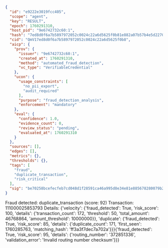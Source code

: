 ```json
{
  "id": "e9222e3019fcc405",
  "scope": "agent",
  "key": "RESULT",
  "epoch": 1760291310,
  "host_pid": "9e6742732c60:1",
  "hash": "7ed8d0f6a7b5897972052c0024c22a6d5625f0b81e882a07b57b4e5d22700d81",
  "cid": "QmV17ed8d0f6a7b5897972052c0024c22a6d5625f0b8",
  "aicp": {
    "prov": {
      "issuer": "9e6742732c60:1",
      "created_at": 1760291310,
      "method": "automated_fraud_detection",
      "vc_type": "VerifiableCredential"
    },
    "ucon": {
      "usage_constraints": [
        "no_pii_export",
        "audit_required"
      ],
      "purpose": "fraud_detection_analysis",
      "enforcement": "mandatory"
    },
    "eval": {
      "confidence": 1.0,
      "evidence_count": 0,
      "review_status": "pending",
      "evaluated_at": 1760291310
    }
  },
  "sources": [],
  "edges": [],
  "metrics": {},
  "thresholds": {},
  "tags": [
    "fraud",
    "duplicate_transaction",
    "risk_critical"
  ],
  "sig": "be70258bcefecfeb7cd048d1f28591ca46a995d8e34e81e885678280079b22b0"
}
```

Fraud detected: duplicate_transaction (score: 92)
Transaction: 111000025853793
Details: {'velocity': {'fraud_detected': True, 'risk_score': 100, 'details': {'transaction_count': 172, 'threshold': 50, 'total_amount': 46768864, 'amount_threshold': 10000000}}, 'duplicate': {'fraud_detected': True, 'risk_score': 85, 'details': {'duplicate_count': 171, 'first_seen': 1760285763, 'matching_hash': 'ff3a3f7dec7a702a'}}}{'fraud_detected': True, 'risk_score': 95, 'details': {'routing_number': '372851336', 'validation_error': 'Invalid routing number checksum'}}}